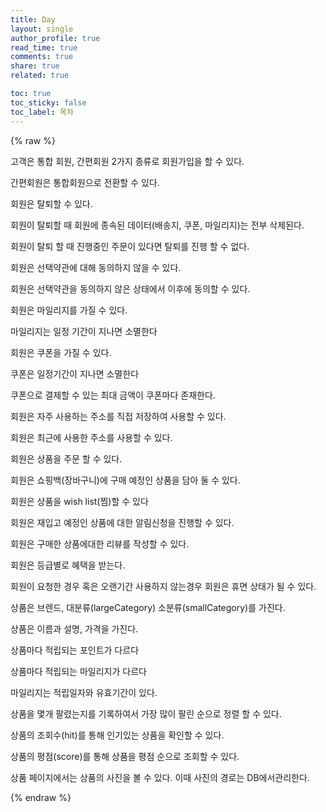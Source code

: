 ```yaml
---
title: Day
layout: single
author_profile: true
read_time: true
comments: true
share: true
related: true

toc: true
toc_sticky: false
toc_label: 목차
---
```




 {% raw %}

 

고객은 통합 회원, 간편회원 2가지 종류로 회원가입을 할 수 있다.

간편회원은 통합회원으로 전환할 수 있다.



회원은 탈퇴할 수 있다. 

회원이 탈퇴할 때 회원에 종속된 데이터(배송지, 쿠폰, 마일리지)는 전부 삭제된다.

회원이 탈퇴 할 때 진행중인 주문이 있다면 탈퇴를 진행 할 수 없다.



회원은 선택약관에 대해 동의하지 않을 수 있다.

회원은 선택약관을 동의하지 않은 상태에서 이후에 동의할 수 있다.



회원은 마일리지를 가질 수 있다.

마일리지는 일정 기간이 지나면 소멸한다



회원은 쿠폰을 가질 수 있다.

쿠폰은 일정기간이 지나면 소멸한다

쿠폰으로 결제할 수 있는 최대 금액이 쿠폰마다 존재한다.



회원은 자주 사용하는 주소를 직접 저장하여 사용할 수 있다.

회원은 최근에 사용한 주소를 사용할 수 있다.



회원은 상품을 주문 할 수 있다.

회원은 쇼핑백(장바구니)에 구매 예정인 상품을 담아 둘 수 있다.

회원은 상품을 wish list(찜)할 수 있다

회원은 재입고 예정인 상품에 대한 알림신청을 진행할 수 있다.

회원은 구매한 상품에대한 리뷰를 작성할 수 있다.

회원은 등급별로 혜택을 받는다.

회원이 요청한 경우 혹은 오랜기간 사용하지 않는경우 회원은 휴면 상태가 될 수 있다.



상품은 브렌드, 대분류(largeCategory) 소분류(smallCategory)를 가진다.

상품은 이름과 설명, 가격을 가진다.

상품마다 적립되는 포인트가 다르다

상품마다 적립되는 마일리지가 다르다

마일리지는 적립일자와 유효기간이 있다.

상품을 몇개 팔렸는지를 기록하여서 가장 많이 팔린 순으로 정렬 할 수 있다.

상품의 조회수(hit)를 통해 인기있는 상품을 확인할 수 있다.

상품의 평점(score)를 통해 상품을 평점 순으로 조회할 수 있다.

 상품 페이지에서는 상품의 사진을 볼 수 있다. 이때 사진의 경로는 DB에서관리한다.











 {% endraw %}